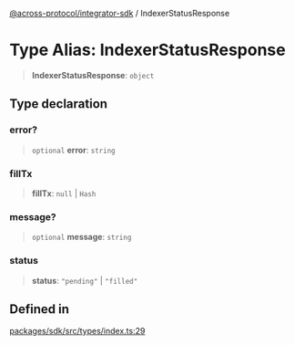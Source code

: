 [@across-protocol/integrator-sdk](../README.md) / IndexerStatusResponse

# Type Alias: IndexerStatusResponse

> **IndexerStatusResponse**: `object`

## Type declaration

### error?

> `optional` **error**: `string`

### fillTx

> **fillTx**: `null` \| `Hash`

### message?

> `optional` **message**: `string`

### status

> **status**: `"pending"` \| `"filled"`

## Defined in

[packages/sdk/src/types/index.ts:29](https://github.com/across-protocol/toolkit/blob/0408e9d38e7f5e4687131c33ea4b58d12a946b0d/packages/sdk/src/types/index.ts#L29)
